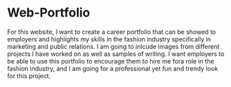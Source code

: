 # Web-Portfolio
For this website, I want to create a career portfolio that can be showed to employers and highlights my skills in the fashion industry specifically in marketing and public relations. I am going to inlcude images from different projects I have worked on as well as samples of writing. I want employers to be able to use this portfolio to encourage them to hire me fora role in the fashion industry, and I am going for a professional yet fun and trendy look for this project.
